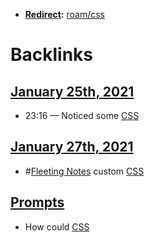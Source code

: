 - **[Redirect](<Redirect.md>):** [roam/css](<roam/css.md>)

# Backlinks
## [January 25th, 2021](<January 25th, 2021.md>)
- 23:16 — Noticed some [CSS](<CSS.md>)

## [January 27th, 2021](<January 27th, 2021.md>)
- #[Fleeting Notes](<Fleeting Notes.md>) custom [CSS](<CSS.md>)

## [Prompts](<Prompts.md>)
- How could [CSS](<CSS.md>)

